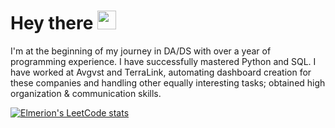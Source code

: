 <h1>
  Hey there
  <img src="https://media.giphy.com/media/hvRJCLFzcasrR4ia7z/giphy.gif" width="30px"/>
</h1>
I'm at the beginning of my journey in DA/DS with over a year of programming experience. I have successfully mastered Python and SQL. I have worked at Avgvst and TerraLink, automating dashboard creation for these companies and handling other equally interesting tasks; obtained high organization & communication skills.

[![Elmerion's LeetCode stats](https://leetcode-stats-six.vercel.app/?username=Elmerion&theme=dark)](https://github.com/Norlet/Rogovoy-Maxim)

